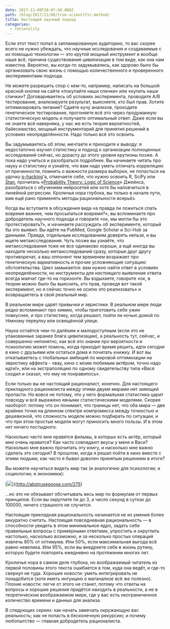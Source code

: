 ```yaml
---
date: 2017-11-08T20:07:50.000Z
path: /blog/2017/11/08/true-scientific-method/
title: Настоящий научный подход
categories:
  - rationality
---
```

Если этот текст попал в запланированную аудиторию, то вас скорее всего не нужно убеждать, что научные исследования и создаваемые с их помощью технологии — это крутой мощный инструмент и вообще наше всё, причина существования цивилизации в том виде, как она нам известна. Вероятно, вы когда-то задумывались, как здорово было бы организовать свою жизнь с помощью количественного и проверенного экспериментами подхода.

Не можете разрешить спор с кем-то, например, написать на большой красной кнопке на сайте «покупайте наши спички» или «купить наши спички»? Договариваетесь об условиях эксперимента, проводите A/B тестирование, анализируете результат, выясняете, кто был прав. Хотите оптимизировать питание? Сдаёте кучу анализов, проходите генетическое тестирование, прогоняете всё это через продуманную статистическую модель и получаете оптимальный ответ. Даже если вы не знаете всё наверняка, у нас же есть теория вероятностей, байесианство, мощный инструментарий для принятия решений в условиях неопределённости. Надо только всё это освоить.

Вы задумываетесь об этом, мечтаете и приходите к выводу: я недостаточно изучил статистику и подход к организации полноценных исследований сейчас, но дорасту до этого уровня крутизны позже. А пока надо учиться и разобраться подробнее. Вы начинаете читать про науку и статистику и узнаёте, что вам надо уметь отличать корреляцию от причинности, помнить о важности размера выборки, не попасться на удочку [p-hacking](https://en.wikipedia.org/wiki/Data_dredging)'а, отмечаете себе, что нужно освоить R, SciPy или [Stan](http://mc-stan.org/), прочитать «[Probability Theory: Logic of Science](http://bayes.wustl.edu/etj/prob/book.pdf)» Джейнса, разобраться с обучением нейросетей или хотя бы наловчиться в линейной регрессии. Кроличья нора глубока, вы только в начале пути, вам ещё рано применять методы рациональности всерьёз.

Когда вы вступаете в обсуждения вида «а правда ли ложиться спать вовремя важнее, чем просыпаться вовремя?», вы вспоминаете про добродетель научного подхода и говорите «ок, мы могли бы это протестировать?», и начинаете рассуждать об эксперименте, который бы это выявил. Вы идёте на PubMed, Google Scholar и Sci-Hub за данными. Правда, отдельным исследованиям доверять нельзя, и вы ищете метаисследования. Чуть позже вы узнаёте, что метаисследования тоже не все одинаково хороши, а ещё иногда вы находите несколько метаисследований сразу, которые друг другу противоречат, а ваш оппонент тем временем возражает про генетическую вариативность и прочие усложняющие ситуацию обстоятельства. Цикл замыкается: вам нужно найти ответ в условиях неопределённости, но инструменты для _настоящего_ выявления ответа всегда маячат где-то на горизонте. Вы вздыхаете, говорите «ок, в теории можно было бы выяснить, кто прав, проведя вот такой эксперимент, но я сейчас точно не осилю это реализовать» и возвращаетесь в свой реальный мир.

В реальном мире царят привычки и эвристики. В реальном мире люди редко вспоминают про химию, чтобы приготовить себе ужин повкуснее, и про статистику, когда решают, пойти ли ночью домой по тёмному переулку или освещённой улице.

Наука остаётся чем-то далёким и малодоступным (если это не упакованные заранее блага цивилизации), а реальность тут, сейчас, и совершенно непонятно, как всё это знание про вероятности и психологию может помочь, когда приходит время решить, идти сегодня в кино с друзьями или остаться дома и почитать книжку. И вот вы откатываетесь с глобальных амбиций по мировой оптимизации на эвристику аффекта - «вау, кино с моим любимым актёром, точно надо идти!», или на экстраполяцию по одному свидетельству типа «Вася сходил и сказал, что ему не понравилось».

Если только вы не настоящий рационалист, конечно. Для настоящего прикладного рационалиста между этими двумя мирами нет зияющей пропасти. Но вовсе не потому, что у него формальная статистика царит повсюду и всё выражено явными статистическими моделями. Скорее наоборот: потому что он понимает, что границы нет, что оба мира — две крайних точки на длинном спектре компромисса между точностью и дешевизной, что сложность модели можно подбирать по ситуации, и что при этом простые модели могут приносить много пользы. И в этом нет ничего постыдного.

Насколько часто мне нравятся фильмы, в которых есть актёр, который мне очень нравится? Как часто совпадают вкусы у меня и Васи? Насколько мне важно прочитать эту книгу, и насколько мне важно сделать это сегодня? В прошлом, когда я решал пойти в кино вместе с этими людьми, как часто я бывал доволен принятым решением в итоге?

Вы можете научиться видеть мир так (и аналогично для психологии; и социологии; и экономики):

[![](/images/all_i_see_are_equations-645x1024.png)]((http://abstrusegoose.com/275)

...но это не обязывает обсчитывать весь мир по формулам от первых принципов. Если вы округлите пи до 3, а число секунд в сутках до 100000, ничего страшного не случится.

Настоящая прикладная рациональность начинается не из умения более аккуратно считать. Настоящая повседневная рациональность — в способности увидеть в этом минимальное ядро, задать себе правильные вопросы с примерными ответами, упростить и округлить настолько, насколько возможно, и за несколько простых операций извлечь 80% от оптимума. Или 50%, если максимальная выгода всё равно невелика. Или 95%, если вы внедряете себе в жизнь рутину, которую будете повторять ежедневно на протяжении многих лет.

Кроличья нора в самом деле глубока, но воображаемый читатель из первой половины этого текста ошибается в том, куда она ведёт, и где-то свернул не туда. Хорошие новости: уметь интегрировать не понадобится (хотя иметь интуицию о матанализе всё же полезно). Плохие новости: легче от этого не станет, потому что ответы на вопросы и хорошие решения придётся находить в реальности, а не в теоретическом воображаемом мире, где у вас есть неограниченное количество времени и данных для анализа.

В следующих сериях: как начать замечать окружающую вас реальность; как не попасть в бесконечную рекурсию; и почему любопытство — главная добродетель рационалиста.
